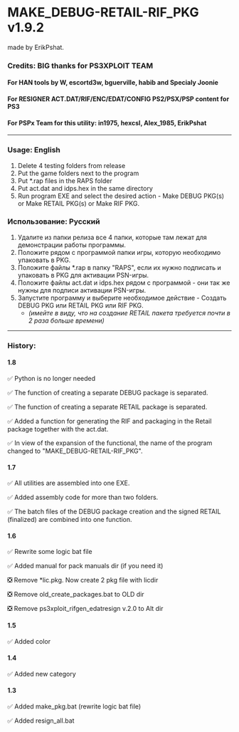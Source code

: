 # MAKE_DEBUG-RETAIL-RIF_PKG v1.9.2
made by ErikPshat.

###  Credits:               BIG thanks for PS3XPLOIT TEAM
#### For HAN tools by W, escortd3w, bguerville, habib and Specialy Joonie
#### For RESIGNER ACT.DAT/RIF/ENC/EDAT/CONFIG PS2/PSX/PSP content for PS3
#### For PSPx Team for this utility: in1975, hexcsl, Alex_1985, ErikPshat
--------------------------------------------------------------------

### Usage: English
1. Delete 4 testing folders from release 
2. Put the game folders next to the program 
3. Put *.rap files in the RAPS folder
4. Put act.dat and idps.hex in the same directory
5. Run program EXE and select the desired action - Make DEBUG PKG(s) or Make RETAIL PKG(s) or Make RIF PKG.

### Использование: Русский
1. Удалите из папки релиза все 4 папки, которые там лежат для демонстрации работы программы.
2. Положите рядом с программой папки игры, которую необходимо упаковать в PKG.
3. Положите файлы *.rap в папку "RAPS", если их нужно подписать и упаковать в PKG для активации PSN-игры.
4. Положите файлы act.dat и idps.hex рядом с программой - они так же нужны для подписи активации PSN-игры.
5. Запустите программу и выберите необходимое действие - Создать DEBUG PKG или RETAIL PKG или RIF PKG.
   - _(имейте в виду, что на создание RETAIL пакета требуется почти в 2 раза больше времени)_
--------------------------------------------------------------------
	
### History:
#### 1.8
:white_check_mark: Python is no longer needed

:white_check_mark: The function of creating a separate DEBUG package is separated.

:white_check_mark: The function of creating a separate RETAIL package is separated.

:white_check_mark: Added a function for generating the RIF and packaging in the Retail package together with the act.dat.

:white_check_mark: In view of the expansion of the functional, the name of the program changed to "MAKE_DEBUG-RETAIL-RIF_PKG".

#### 1.7
:white_check_mark: All utilities are assembled into one EXE.

:white_check_mark: Added assembly code for more than two folders.

:white_check_mark: The batch files of the DEBUG package creation and the signed RETAIL (finalized) are combined into one function.

#### 1.6
:white_check_mark: Rewrite some logic bat file

:white_check_mark: Added manual for pack manuals dir (if you need it)

:negative_squared_cross_mark: Remove *lic.pkg. Now create 2 pkg file with licdir

:negative_squared_cross_mark: Remove old_create_packages.bat to OLD dir

:negative_squared_cross_mark: Remove ps3xploit_rifgen_edatresign v.2.0 to Alt dir

#### 1.5
:white_check_mark: Added color

#### 1.4
:white_check_mark: Added new category

#### 1.3
:white_check_mark: Added make_pkg.bat (rewrite logic bat file)

:white_check_mark: Added resign_all.bat 

